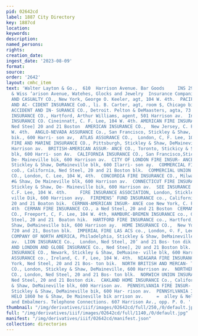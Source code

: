 ```yaml
---
pid: 02642cd
label: 1887 City Directory
key: 1887cd
location: 
keywords: 
description: 
named_persons: 
rights: 
creation_date: 
ingest_date: '2023-08-09'
format: 
source: 
order: '2642'
layout: cmhc_item
text: 'Walter Layton & Go.,  610  Harrison Avenue. Bar Goods     INS 290  INS     NASON
  & Wiss ‘arison Avenue, Watehes, Glocks and Jewelry  Insurance Companies—Acci- dent.  FIDELITY
  AND CASUALTY CO., New York, George O. Keeler, agt, 104 W. 4th.  PACIFIC MUTUAL LIFE
  AND AC- CIDENT INSURANCE CoO., li. B. Carter, agt, room $, Chicago bik.  STANDARD
  ACCIDENT AND IN- SURANCE CO., Detroit. Pelton & DeMaasters, agta, 73 Clarendon blk.  TRAVELERS''
  INSURANCE CO., Hartford, Arthur Williams, agent, 501 Harrison av.  Insurance Companies—Fire.  AMAZON
  INSURANCE CO. Cineinnatt, C. F. Lee, 104 W. 4th. AMERICAN FIRE INSURANCE co.,  eae
  Ned Stee] 20 and 21 Boston  AMERICAN INSURANCE CO.,  New Jersey, C. F. Lee, 104
  W. 4th.  ANGLO-NEVADA ASSURANCE Co., San Francisco, Stickley & Shaw, DeMaineville
  bik., 600 Harri- son av,  ATLAS ASSURANCE CO.,  London, C, F. Lee, 104 W. 4th.  BOATMANS''
  FIRE AND MARINE INSURANCE CO., Pittsburgh, Stickley & Shaw, DeMaineville blE, 609
  Harrison av.  BRITISH-AMERICAN ASSUR- ANCE CO., Toronto, Stickicy & Shaw, DeMaiueville
  blk, 600 Harri- son Av.  CALIFORNIA INSURANCE CO., San Francisco,Stickley & Shaw,
  De- Maineville bik, 600 Harrison av.  CITY OF LONDON FIRE INSUR- ANCE CO., London,
  Stickley & Shaw, DeMaineville blk, 600 Ilarri- son ay.  COMMERCIAL FIRE INSURANCE
  coO., California, Ned Steel, 20 and 21 Boston blk.  COMMERCIAL UNION FIRE aoa SURANCE
  CO., London, C. Lee, 104 W, 4th.  CONCORDIA FIRE INSURANCE CO., Milwaukee, Stickley
  #& Shaw, De Maineville blk, 600 Harrison av.  CONNECTICUT FIRE INSURANCE co., Hartford,
  Stickley & Shaw, De- Maineville bik, 600 Harrison av.  SEE INSURANCE CO., New York,
  C.F. Lee, 104 W. 4th.     FIRE INSURANCE ASSOCIATION, London, Stickley & Shaw, DeMame-
  ville Dik, 600 Harrison avy.  FIREMENS’ FUND INSURANCE co., California, Ned Steel,
  20 and 21 Boaton bik.  CERMAN-AMERICAN INSUR- ANCE coe New York, C. F. Lee 104 W.
  4th  CERMAN FIRE INSURANCE CO., a Ned Steel, 20 and 21 Boston  CERMAN INSURANCE
  CO., Freeport, C, F. Lee, 104 W. 4th, HAMBURC-BREMEN INSURANCE co., Germany, Ned
  Steel, 20 and 21  Boaton hik.  HARTFORD FIRE INSURANCE co., Hartford, Stickley &
  Shaw, DeMaineville bik, 600 Harrison ay.  HOME INSURANCE CO.,  New York, Ned Steel,
  720 and 21, Boston blk.  IMPERIAL FIRE LAS ACS co., London, ©. F, Lee, 104 W. 4th.  INSURANCE
  COMPANY OF NORTH AMERICA, Philadelphia, Stickley & Shaw, DeMaineville blk, 600 Harrison
  av.  LION INSURANCE Co.,  London, Ned Steel, 20’ and 21 Bos- ton dik.  LIVERPOOL
  AND LONDON AND GLOBE INSURANCE Co., Ned Stee], 2U and 21 Boston blk.  MERCHANTS’
  INSURANCE CO., Newark, Stickley & Shaw, DeMuaine- ville blk, 600 Harrison av.  NATIONAL
  ASSURANCE co., Ireland, C. F, Lee, 104 W. 4th.  NIAGARA FIRE INSURANCE CO., New
  York, Ned Steel, 20 and 21 Bos- ton bik.  NORTH BRITISH AND MERCAN- TILE INSURANCE
  CO., London, Stickley & Shaw, DeMaineville, 600 Harrison av.  NORTHERN ASSURANCE
  CO., London, Ned Steel, 20 and 21 Bos- ton blk.  NORWICH UNION INSURANCE co., England,
  Ned Steel, 20 and 21 Boston dik.  CAKLAND HOME INSURANCE Co., California, Stickley
  & Shaw, DeMaineville blk, 600 Harrison av.  PENNSYLVANIA FIRE INSUR- ANCE CO., Phila,
  Stickley & Shaw, DeMaineville bik, 600 Har- rison av.  PENNSYLVANIA INSURANCE  co.,
  HELO 1860 he & Shaw, De Maineville bik arrison av.     =  alley & Nelson,  Undertakers
  and Embalmers. Telephone Connections. 607 Harrison Av., opp. P. 0. '
thumbnail: "/img/derivatives/iiif/images/02642cd/full/250,/0/default.jpg"
full: "/img/derivatives/iiif/images/02642cd/full/1140,/0/default.jpg"
manifest: "/img/derivatives/iiif/02642cd/manifest.json"
collection: directories
---
```

